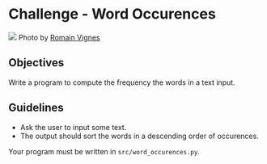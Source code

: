 # Challenge - Word Occurences

![](https://images.unsplash.com/photo-1451226428352-cf66bf8a0317?ixlib=rb-1.2.1&ixid=eyJhcHBfaWQiOjEyMDd9&auto=format&fit=crop&w=1353&q=80)
Photo by [Romain Vignes](https://unsplash.com/photos/ywqa9IZB-dU)

## Objectives
Write a program to compute the frequency the words in a text input.

## Guidelines
- Ask the user to input some text.
- The output should sort the words in a descending order of occurences.

Your program must be written in `src/word_occurences.py`.
